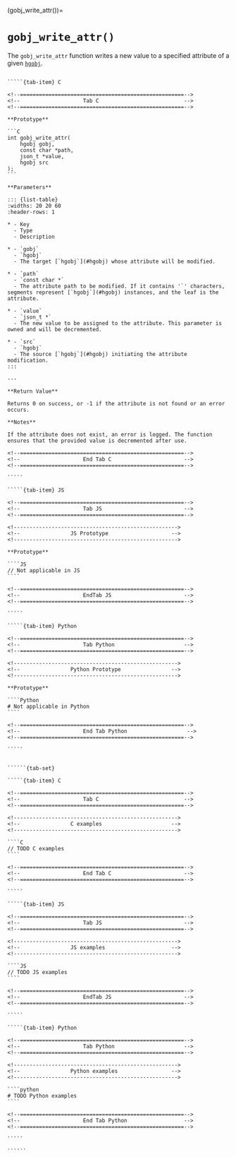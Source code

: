 <!-- ============================================================== -->
(gobj_write_attr())=
# `gobj_write_attr()`
<!-- ============================================================== -->

The `gobj_write_attr` function writes a new value to a specified attribute of a given [`hgobj`](#hgobj).

<!------------------------------------------------------------>
<!--                    Prototypes                          -->
<!------------------------------------------------------------>

``````{tab-set}

`````{tab-item} C

<!--====================================================-->
<!--                    Tab C                           -->
<!--====================================================-->

**Prototype**

```C
int gobj_write_attr(
    hgobj gobj,
    const char *path,
    json_t *value,
    hgobj src
);
```

**Parameters**

::: {list-table}
:widths: 20 20 60
:header-rows: 1

* - Key
  - Type
  - Description

* - `gobj`
  - `hgobj`
  - The target [`hgobj`](#hgobj) whose attribute will be modified.

* - `path`
  - `const char *`
  - The attribute path to be modified. If it contains '`' characters, segments represent [`hgobj`](#hgobj) instances, and the leaf is the attribute.

* - `value`
  - `json_t *`
  - The new value to be assigned to the attribute. This parameter is owned and will be decremented.

* - `src`
  - `hgobj`
  - The source [`hgobj`](#hgobj) initiating the attribute modification.
:::

---

**Return Value**

Returns 0 on success, or -1 if the attribute is not found or an error occurs.

**Notes**

If the attribute does not exist, an error is logged. The function ensures that the provided value is decremented after use.

<!--====================================================-->
<!--                    End Tab C                       -->
<!--====================================================-->

`````

`````{tab-item} JS

<!--====================================================-->
<!--                    Tab JS                          -->
<!--====================================================-->

<!---------------------------------------------------->
<!--                JS Prototype                    -->
<!---------------------------------------------------->

**Prototype**

````JS
// Not applicable in JS
````

<!--====================================================-->
<!--                    EndTab JS                       -->
<!--====================================================-->

`````

`````{tab-item} Python

<!--====================================================-->
<!--                    Tab Python                      -->
<!--====================================================-->

<!---------------------------------------------------->
<!--                Python Prototype                -->
<!---------------------------------------------------->

**Prototype**

````Python
# Not applicable in Python
````

<!--====================================================-->
<!--                    End Tab Python                   -->
<!--====================================================-->

`````

``````

<!------------------------------------------------------------>
<!--                    Examples                            -->
<!------------------------------------------------------------>

```````{dropdown} Examples

``````{tab-set}

`````{tab-item} C

<!--====================================================-->
<!--                    Tab C                           -->
<!--====================================================-->

<!---------------------------------------------------->
<!--                C examples                      -->
<!---------------------------------------------------->

````C
// TODO C examples
````

<!--====================================================-->
<!--                    End Tab C                       -->
<!--====================================================-->

`````

`````{tab-item} JS

<!--====================================================-->
<!--                    Tab JS                          -->
<!--====================================================-->

<!---------------------------------------------------->
<!--                JS examples                     -->
<!---------------------------------------------------->

````JS
// TODO JS examples
````

<!--====================================================-->
<!--                    EndTab JS                       -->
<!--====================================================-->

`````

`````{tab-item} Python

<!--====================================================-->
<!--                    Tab Python                      -->
<!--====================================================-->

<!---------------------------------------------------->
<!--                Python examples                 -->
<!---------------------------------------------------->

````python
# TODO Python examples
````

<!--====================================================-->
<!--                    End Tab Python                  -->
<!--====================================================-->

`````

``````

```````
